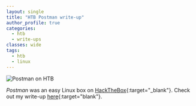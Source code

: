 ```yaml
---
layout: single
title: "HTB Postman write-up"
author_profile: true
categories: 
  - htb
  - write-ups
classes: wide
tags:
  - htb
  - linux
---
```


![Postman on HTB](/mmsec.io/assets/images/postman.png)

*Postman* was an easy Linux box on [HackTheBox](https://www.hackthebox.eu/){:target="_blank"}. Check out my write-up [here](https://github.com/Muemmelmoehre/write-ups/blob/master/postman.pdf){:target="blank"}.

